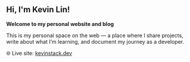 ## Hi, I'm Kevin Lin!

**Welcome to my personal website and blog**

This is my personal space on the web — a place where I share projects, write about what I’m learning, and document my
journey as a developer.

🌐 Live site: [kevinstack.dev](https://kevinstack.dev)



